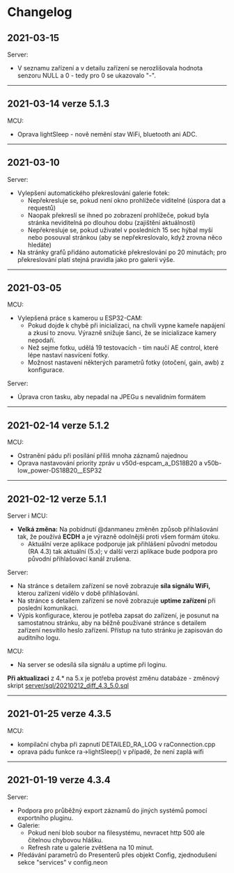 # Changelog

## 2021-03-15

Server:
- V seznamu zařízení a v detailu zařízení se nerozlišovala hodnota senzoru NULL a 0 - tedy pro 0 se ukazovalo "-".

----
## 2021-03-14 verze 5.1.3 

MCU:
- Oprava lightSleep - nově nemění stav WiFi, bluetooth ani ADC.

----
## 2021-03-10

Server:
- Vylepšení automatického překreslování galerie fotek:
  - Nepřekresluje se, pokud není okno prohlížeče viditelné (úspora dat a requestů)
  - Naopak překreslí se ihned po zobrazení prohlížeče, pokud byla stránka neviditelná po dlouhou dobu (zajištění aktuálnosti)
  - Nepřekresluje se, pokud uživatel v posledních 15 sec hýbal myší nebo posouval stránkou (aby se nepřekreslovalo, když zrovna něco hledáte)
- Na stránky grafů přidáno automatické překreslování po 20 minutách; pro překreslování platí stejná pravidla jako pro galerii výše.

----
## 2021-03-05

MCU: 
- Vylepšená práce s kamerou u ESP32-CAM:
  - Pokud dojde k chybě při inicializaci, na chvíli vypne kameře napájení a zkusí to znovu. Výrazně snižuje šanci, že se inicializace kamery nepodaří.
  - Než sejme fotku, udělá 19 testovacích - tím naučí AE control, které lépe nastaví nasvícení fotky.
  - Možnost nastavení některých parametrů fotky (otočení, gain, awb) z konfigurace.

Server:
- Úprava cron tasku, aby nepadal na JPEGu s nevalidním formátem

----
## 2021-02-14 verze 5.1.2
MCU:
- Ostranění pádu při posílání příliš mnoha záznamů najednou
- Oprava nastavování priority zpráv u v50d-espcam_a_DS18B20 a v50b-low_power-DS18B20__ESP32

----
## 2021-02-12 verze 5.1.1
Server i MCU:
- **Velká změna:** Na pobídnutí @danmaneu změněn způsob přihlašování tak, že používá **ECDH** a je výrazně odolnější proti všem formám útoku.
  - Aktuální verze aplikace podporuje jak přihlášení původní metodou (RA 4.3) tak aktuální (5.x); v další verzi aplikace bude podpora pro původní přihlašovací kanál zrušena.

Server:
- Na stránce s detailem zařízení se nově zobrazuje **síla signálu WiFi,** kterou zařízení vidělo v době přihlašování.
- Na stránce s detailem zařízení se nově zobrazuje **uptime zařízení** při poslední komunikaci.
- Výpis konfigurace, kterou je potřeba zapsat do zařízení, je posunut na samostatnou stránku, aby na běžně používané stránce s detailem zařízení nesvítilo heslo zařízení. Přístup na tuto stránku je zapisován do auditního logu.

MCU:
- Na server se odesílá síla signálu a uptime při loginu.

**Při aktualizaci** z 4.* na 5.x je potřeba provést změnu databáze - změnový skript [server/sql/20210212_diff_4.3_5.0.sql](server/sql/20210212_diff_4.3_5.0.sql)


----
## 2021-01-25 verze 4.3.5
MCU:
- kompilační chyba při zapnutí DETAILED_RA_LOG v raConnection.cpp
- oprava pádu funkce ra->lightSleep() v případě, že není zaplá wifi


----
## 2021-01-19 verze 4.3.4
Server:
- Podpora pro průběžný export záznamů do jiných systémů pomocí exportního pluginu.
- Galerie:
  - Pokud není blob soubor na filesystému, nevracet http 500 ale čitelnou chybovou hlášku.
  - Refresh rate u galerie zvětšena na 10 minut.
- Předávání parametrů do Presenterů přes objekt Config, zjednodušení sekce "services" v config.neon



